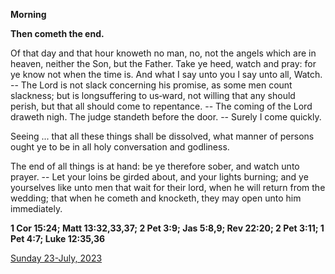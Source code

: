 **Morning**

**Then cometh the end.**
 
Of that day and that hour knoweth no man, no, not the angels which are in heaven, neither the Son, but the Father. Take ye heed, watch and pray: for ye know not when the time is. And what I say unto you I say unto all, Watch. -- The Lord is not slack concerning his promise, as some men count slackness; but is longsuffering to us‑ward, not willing that any should perish, but that all should come to repentance. -- The coming of the Lord draweth nigh. The judge standeth before the door. -- Surely I come quickly.
 
Seeing ... that all these things shall be dissolved, what manner of persons ought ye to be in all holy conversation and godliness.
 
The end of all things is at hand: be ye therefore sober, and watch unto prayer. -- Let your loins be girded about, and your lights burning; and ye yourselves like unto men that wait for their lord, when he will return from the wedding; that when he cometh and knocketh, they may open unto him immediately.  

**1 Cor 15:24; Matt 13:32,33,37; 2 Pet 3:9; Jas 5:8,9; Rev 22:20; 2 Pet 3:11; 1 Pet 4:7; Luke 12:35,36**

[Sunday 23-July, 2023](https://t.me/daily_light)

